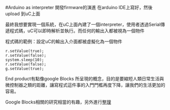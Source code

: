#Arduino as interpreter
開發firmware的演進
在arduino IDE上寫好，然後upload 到uC上面

最終我想要實現一個系統，在uC上面內建了一個interpreter，使用者透過Serial傳遞程式碼，uC可以即時解析並執行。而任何的輸出入都被視為一個物件

程式碼的範例：設定uC的輸出入介面都被虛擬化為一個物件
        
    r.setValue(true);
    r.setValue(false);
    system.sleep(10);
    r.setValue(false);
    g.setValue(true);
    

End product有點像google Blocks 所呈現的概念，目的是要縮短人類日常生活與微控制器之類的距離，讓寫程式這件事的入門門檻再度下降，讓我們的生活更加的容易。

Google Blocks相關的研究相當的有趣，另外進行[整理](../blog/computer_science/GoogleBlocks.html)